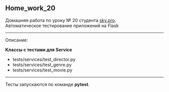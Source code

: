 ## Home_work_20
Домашняя работа по уроку № 20 студента [sky.pro](https://sky.pro/).  
Автоматичеcкое тестирование приложений на Flask
***
Описание:  

**Kлассы с тестами для Service**

- tests/services/test_director.py
- tests/services/test_genre.py
- tests/services/test_movie.py

***
Тесты запускаются по команде **pytest**.